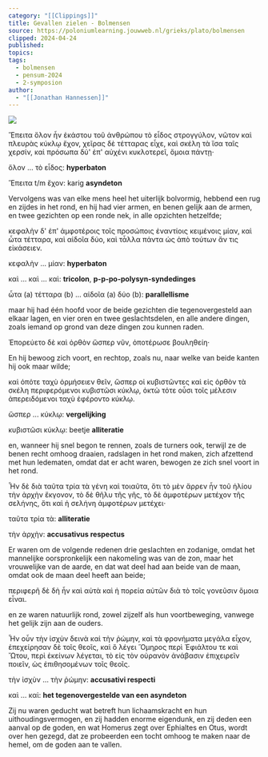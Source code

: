 ```yaml
---
category: "[[Clippings]]"
title: Gevallen zielen - Bolmensen
source: https://poloniumlearning.jouwweb.nl/grieks/plato/bolmensen
clipped: 2024-04-24
published:
topics:
tags:
  - bolmensen
  - pensum-2024
  - 2-symposion
author:
  - "[[Jonathan Hannessen]]"
---
```


 [![](https://primary.jwwb.nl/public/z/z/j/temp-srmwdybokmzhdiosysoa/63e436f1-c61b-42b4-a4ad-00f870e10a93.gif?enable-io=true&enable=upscale&crop=480%2C60%2Cx0%2Cy20%2Csafe&width=313&height=39)](https://poloniumlearning.jouwweb.nl/grieks/plato)

Ἕπειτα ὅλον ἦν ἑκάστου τοῦ ἀνθρώπου τὸ εἶδος στρογγύλον, νῶτον καὶ πλευρὰς κύκλῳ ἔχον, χεῖρας δὲ τέτταρας εἶχε, καὶ σκέλη τὰ ἴσα ταῖς χερσίν, καὶ πρόσωπα δύ' ἐπ' αὐχένι κυκλοτερεῖ, ὅμοια πάντῃ·

ὅλον … τὸ εἶδος: **hyperbaton**

Ἕπειτα t/m ἔχον: karig **asyndeton**

Vervolgens was van elke mens heel het uiterlijk bolvormig, hebbend een rug en zijdes in het rond, en hij had vier armen, en benen gelijk aan de armen, en twee gezichten op een ronde nek, in alle opzichten hetzelfde;

κεφαλὴν δ' ἐπ' ἀμφοτέροις τοῖς προσώποις ἐναντίοις κειμένοις μίαν, καὶ ὦτα τέτταρα, καὶ αἰδοῖα δύο, καὶ τἆλλα πάντα ὡς ἀπὸ τούτων ἄν τις εἰκάσειεν.

κεφαλὴν … μίαν: **hyperbaton**

καὶ … καὶ … καὶ: **tricolon**, **p-p-po-polysyn-syndedinges**

ὦτα (a) τέτταρα (b) … αἰδοῖα (a) δύο (b): **parallellisme**

maar hij had één hoofd voor de beide gezichten die tegenovergesteld aan elkaar lagen, en vier oren en twee geslachtsdelen, en alle andere dingen, zoals iemand op grond van deze dingen zou kunnen raden.

Ἐπορεύετο δὲ καὶ ὀρθὸν ὥσπερ νῦν, ὁποτέρωσε βουληθείη·

En hij bewoog zich voort, en rechtop, zoals nu, naar welke van beide kanten hij ook maar wilde;

καὶ ὁπότε ταχὺ ὁρμήσειεν θεῖν, ὥσπερ οἱ κυβιστῶντες καὶ εἰς ὀρθὸν τὰ σκέλη περιφερόμενοι κυβιστῶσι κύκλῳ, ὀκτὼ τότε οὖσι τοῖς μέλεσιν ἀπερειδόμενοι ταχὺ ἐφέροντο κύκλῳ.

ὥσπερ ... κύκλῳ: **vergelijking**

κυβιστῶσι κύκλῳ: beetje **alliteratie**

en, wanneer hij snel begon te rennen, zoals de turners ook, terwijl ze de benen recht omhoog draaien, radslagen in het rond maken, zich afzettend met hun ledematen, omdat dat er acht waren, bewogen ze zich snel voort in het rond.

Ἦν δὲ διὰ ταῦτα τρία τὰ γένη καὶ τοιαῦτα, ὅτι τὸ μὲν ἄρρεν ἦν τοῦ ἡλίου τὴν ἀρχὴν ἔκγονον, τὸ δὲ θῆλυ τῆς γῆς, τὸ δὲ ἀμφοτέρων μετέχον τῆς σελήνης, ὅτι καὶ ἡ σελήνη ἀμφοτέρων μετέχει·

ταῦτα τρία τὰ: **alliteratie**

τὴν ἀρχὴν: **accusativus respectus**

Er waren om de volgende redenen drie geslachten en zodanige, omdat het mannelijke oorspronkelijk een nakomeling was van de zon, maar het vrouwelijke van de aarde, en dat wat deel had aan beide van de maan, omdat ook de maan deel heeft aan beide;

περιφερῆ δὲ δὴ ἦν καὶ αὐτὰ καὶ ἡ πορεία αὐτῶν διὰ τὸ τοῖς γονεῦσιν ὅμοια εἶναι.

en ze waren natuurlijk rond, zowel zijzelf als hun voortbeweging, vanwege het gelijk zijn aan de ouders.

Ἦν οὖν τὴν ἰσχὺν δεινὰ καὶ τὴν ῥώμην, καὶ τὰ φρονήματα μεγάλα εἶχον, ἐπεχείρησαν δὲ τοῖς θεοῖς, καὶ ὃ λέγει Ὅμηρος περὶ Ἐφιάλτου τε καὶ Ὤτου, περὶ ἐκείνων λέγεται, τὸ εἰς τὸν οὐρανὸν ἀνάβασιν ἐπιχειρεῖν ποιεῖν, ὡς ἐπιθησομένων τοῖς θεοῖς.

τὴν ἰσχὺν … τὴν ῥώμην: **accusativi respecti**

καὶ … καὶ: **het tegenovergestelde van een asyndeton**

Zij nu waren geducht wat betreft hun lichaamskracht en hun uithoudingsvermogen, en zij hadden enorme eigendunk, en zij deden een aanval op de goden, en wat Homerus zegt over Ephialtes en Otus, wordt over hen gezegd, dat ze probeerden een tocht omhoog te maken naar de hemel, om de goden aan te vallen.
